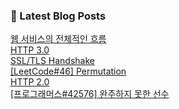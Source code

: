 

### 📕 Latest Blog Posts   

<a href ="https://gilbert9172.tistory.com/49"> 웹 서비스의 전체적인 흐름 </a> <br><a href ="https://gilbert9172.tistory.com/48"> HTTP 3.0 </a> <br><a href ="https://gilbert9172.tistory.com/47"> SSL/TLS Handshake </a> <br><a href ="https://gilbert9172.tistory.com/46"> [LeetCode#46] Permutation </a> <br><a href ="https://gilbert9172.tistory.com/45"> HTTP 2.0 </a> <br><a href ="https://gilbert9172.tistory.com/44"> [프로그래머스#42576] 완주하지 못한 선수 </a> <br>